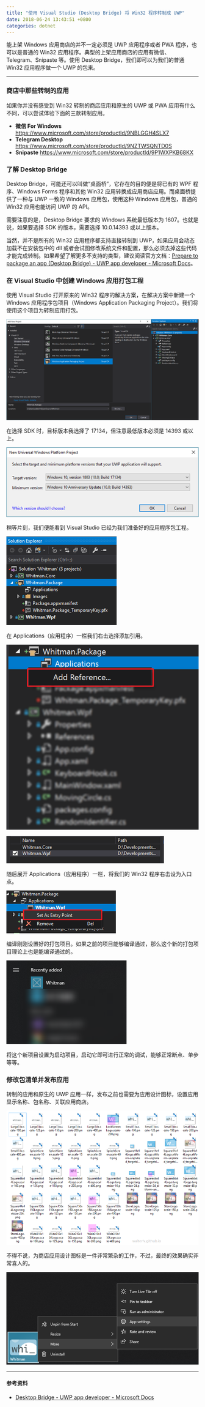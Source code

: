 ```yaml
---
title: "使用 Visual Studio (Desktop Bridge) 将 Win32 程序转制成 UWP"
date: 2018-06-24 13:43:51 +0800
categories: dotnet
---
```


能上架 Windows 应用商店的并不一定必须是 UWP 应用程序或者 PWA 程序，也可以是普通的 Win32 应用程序。典型的上架应用商店的应用有微信、Telegram、Snipaste 等。使用 Desktop Bridge，我们即可以为我们的普通 Win32 应用程序做一个 UWP 的包来。

---

<div id="toc"></div>

### 商店中那些转制的应用

如果你并没有感受到 Win32 转制的商店应用和原生的 UWP 或 PWA 应用有什么不同，可以尝试体验下面的三款转制应用。

- **微信 For Windows** <https://www.microsoft.com/store/productId/9NBLGGH4SLX7>
- **Telegram Desktop** <https://www.microsoft.com/store/productId/9NZTWSQNTD0S>
- **Snipaste** <https://www.microsoft.com/store/productId/9P1WXPKB68KX>

### 了解 Desktop Bridge

Desktop Bridge，可能还可以叫做“桌面桥”，它存在的目的便是将已有的 WPF 程序、Windows Forms 程序和其他 Win32 应用转换成应用商店应用。而桌面桥提供了一种与 UWP 一致的 Windows 应用包，使用这种 Windows 应用包，普通的 Win32 应用也能访问 UWP 的 API。

需要注意的是，Desktop Bridge 要求的 Windows 系统最低版本为 1607。也就是说，如果要选择 SDK 的版本，需要选择 10.0.14393 或以上版本。

当然，并不是所有的 Win32 应用程序都支持直接转制到 UWP，如果应用会动态加载不在安装包中的 dll 或者会试图修改系统文件和配置，那么必须去掉这些代码才能完成转制。如果希望了解更多不支持的类型，建议阅读官方文档：[Prepare to package an app (Desktop Bridge) - UWP app developer - Microsoft Docs](https://docs.microsoft.com/en-us/windows/uwp/porting/desktop-to-uwp-prepare)。

<!-- ### 转制前的准备

我们需要提前下载好转制工具和 SDK：

- [Desktop App Converter](https://aka.ms/converter)
- [Desktop App Converter 基础系统镜像](https://aka.ms/converterimages)

Desktop App Converter 会从应用商店安装，安装好后可以在开始菜单中找到。不用着急去运行它，因为我们稍后会通过 Powershell 并以管理员权限运行。

![](/static/posts/2018-06-23-19-43-16.png)

Desktop App Converter 基础系统镜像下载完后随便放到某个地方，稍后我们能够通过命令行找到即可。

待一切下载完毕，我们以管理员权限运行 PowerShell，然后开始运行命令：

```powershell
> Set-ExecutionPolicy bypass
```

如果中途提示脚本的安全性问题，选择 `[Y] Yes` 或 `[A] Yes to All` 都是可以的。

紧接着运行 DesktopAppConverter.exe 并将 `.\BaseImage-1XXXX.wim` 部分改成前面下载的基础系统镜像的路径。

```powershell
> DesktopAppConverter.exe -Setup -BaseImage .\BaseImage-1XXXX.wim -Verbose
```

如果提示需要重启计算机，那么重启即可。 -->

### 在 Visual Studio 中创建 Windows 应用打包工程

使用 Visual Studio 打开原来的 Win32 程序的解决方案，在解决方案中新建一个 Windows 应用程序包项目（Windows Application Packaging Project）。我们将使用这个项目为转制应用打包。

![Windows Application Packaging Project](/static/posts/2018-06-23-19-58-42.png)

在选择 SDK 时，目标版本我选择了 17134，但注意最低版本必须是 14393 或以上。

![选择 SDK 版本](/static/posts/2018-06-24-10-04-34.png)

稍等片刻，我们便能看到 Visual Studio 已经为我们准备好的应用程序包工程。

![Whitman.Package 工程](/static/posts/2018-06-24-10-07-51.png)

在 Applications（应用程序）一栏我们右击选择添加引用。

![添加引用](/static/posts/2018-06-23-20-43-51.png)

![选择我们此前的程序](/static/posts/2018-06-24-10-09-49.png)

随后展开 Applications（应用程序）一栏，将我们的 Win32 程序右击设为入口点。

![设置入口点](/static/posts/2018-06-24-10-10-40.png)

编译刚刚设置好的打包项目。如果之前的项目能够编译通过，那么这个新的打包项目理论上也是能编译通过的。

![调试部署的 Whitman](/static/posts/2018-06-24-10-37-43.png)

将这个新项目设置为启动项目，启动它即可进行正常的调试，能够正常断点、单步等等。

### 修改包清单并发布应用

转制的应用和原生的 UWP 应用一样，发布之前也需要为应用设计图标，设置应用显示名称、包名称、关联应用商店。

![](/static/posts/2018-06-24-13-42-36.png)

不得不说，为商店应用设计图标是一件非常繁杂的工作，不过，最终的效果确实非常喜人的。

![](/static/posts/2018-06-24-13-41-05.png)

---

#### 参考资料

- [Desktop Bridge - UWP app developer - Microsoft Docs](https://docs.microsoft.com/en-us/windows/uwp/porting/desktop-to-uwp-root)
